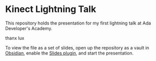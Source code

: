 # Kinect Lightning Talk

This repository holds the presentation for my first lightning talk at Ada Developer's Academy.

thanx lux

To view the file as a set of slides, open up the repository as a vault in [Obsidian](https://obsidian.md/),
enable the [Slides plugin](https://help.obsidian.md/Plugins/Slides),
and start the presentation.
